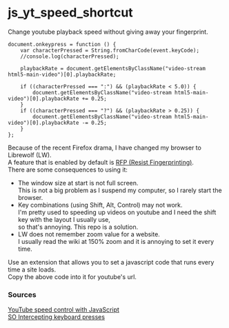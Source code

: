 # js_yt_speed_shortcut
Change youtube playback speed without giving away your fingerprint.

```
document.onkeypress = function () {
    var characterPressed = String.fromCharCode(event.keyCode);
    //console.log(characterPressed);

    playbackRate = document.getElementsByClassName("video-stream html5-main-video")[0].playbackRate;

    if ((characterPressed === ":") && (playbackRate < 5.0)) {
        document.getElementsByClassName("video-stream html5-main-video")[0].playbackRate += 0.25;
    }
    if ((characterPressed === "?") && (playbackRate > 0.25)) {
        document.getElementsByClassName("video-stream html5-main-video")[0].playbackRate -= 0.25;
    }
};
```

Because of the recent Firefox drama, I have changed my browser to Librewolf (LW).  
A feature that is enabled by default is [RFP (Resist Fingerprinting)](https://librewolf.net/docs/faq/#what-are-the-most-common-downsides-of-rfp-resist-fingerprinting).  
There are some consequences to using it:  
- The window size at start is not full screen.  
This is not a big problem as I suspend my computer, so I rarely start the browser.  
- Key combinations (using Shift, Alt, Control) may not work.  
I'm pretty used to speeding up videos on youtube and I need the shift key with the layout I usually use,  
so that's annoying. This repo is a solution.  
- LW does not remember zoom value for a website.  
I usually read the wiki at 150% zoom and it is annoying to set it every time.

Use an extension that allows you to set a javascript code that runs every time a site loads.  
Copy the above code into it for youtube's url.  
  
### Sources  
[YouTube speed control with JavaScript](https://dev.to/walternascimentobarroso/youtube-speed-control-with-javascript-4mfb)  
[SO Intercepting keyboard presses](https://stackoverflow.com/a/12010245)  
